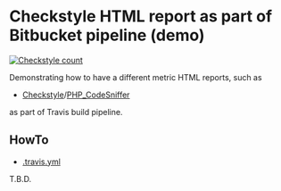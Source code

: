 # Checkstyle HTML report as part of Bitbucket pipeline (demo)
[![Checkstyle count](https://s3.amazonaws.com/schultedev-xml-metrics-to-html/bitbucket/SchulteMarkus/metric-html-report-as-part-of-travis-demo/bitbucket/checkstyle/count.svg)](https://s3.amazonaws.com/schultedev-xml-metrics-to-html/bitbucket/SchulteMarkus/metric-html-report-as-part-of-travis-demo/bitbucket/checkstyle/index.html)

Demonstrating how to have a different metric HTML reports, such as
- [Checkstyle](https://github.com/checkstyle/checkstyle)/[PHP_CodeSniffer](https://github.com/squizlabs/PHP_CodeSniffer)

as part of Travis build pipeline.

## HowTo

- [.travis.yml](.travis.yml)

T.B.D.
